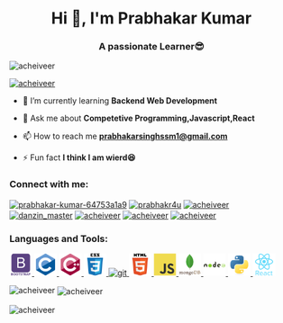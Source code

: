 
<h1 align="center">Hi 👋, I'm Prabhakar Kumar</h1>
<h3 align="center">A passionate Learner😎</h3>

<p align="left"> <img src="https://komarev.com/ghpvc/?username=acheiveer&label=Profile%20views&color=0e75b6&style=flat" alt="acheiveer" /> </p>

<p align="left"> <a href="https://github.com/ryo-ma/github-profile-trophy"><img src="https://github-profile-trophy.vercel.app/?username=acheiveer" alt="acheiveer" /></a> </p>


- 🌱 I’m currently learning **Backend Web Development**

- 💬 Ask me about **Competetive Programming,Javascript,React**

- 📫 How to reach me **prabhakarsinghssm1@gmail.com**

- ⚡ Fun fact **I think I am wierd😆**

<h3 align="left">Connect with me:</h3>
<p align="left">
<a href="https://linkedin.com/in/prabhakar-kumar-64753a1a9" target="blank"><img align="center" src="https://raw.githubusercontent.com/rahuldkjain/github-profile-readme-generator/master/src/images/icons/Social/linked-in-alt.svg" alt="prabhakar-kumar-64753a1a9" height="30" width="40" /></a>
<a href="https://instagram.com/prabhakr4u" target="blank"><img align="center" src="https://raw.githubusercontent.com/rahuldkjain/github-profile-readme-generator/master/src/images/icons/Social/instagram.svg" alt="prabhakr4u" height="30" width="40" /></a>
<a href="https://www.codechef.com/users/acheiveer" target="blank"><img align="center" src="https://cdn.jsdelivr.net/npm/simple-icons@3.1.0/icons/codechef.svg" alt="acheiveer" height="30" width="40" /></a>
<a href="https://www.hackerrank.com/danzin_master" target="blank"><img align="center" src="https://raw.githubusercontent.com/rahuldkjain/github-profile-readme-generator/master/src/images/icons/Social/hackerrank.svg" alt="danzin_master" height="30" width="40" /></a>
<a href="https://codeforces.com/profile/acheiveer" target="blank"><img align="center" src="https://cdn.jsdelivr.net/npm/simple-icons@3.0.1/icons/codeforces.svg" alt="acheiveer" height="30" width="40" /></a>
<a href="https://www.leetcode.com/acheiveer" target="blank"><img align="center" src="https://raw.githubusercontent.com/rahuldkjain/github-profile-readme-generator/master/src/images/icons/Social/leet-code.svg" alt="acheiveer" height="30" width="40" /></a>
<a href="https://www.hackerearth.com/acheiveer" target="blank"><img align="center" src="https://raw.githubusercontent.com/rahuldkjain/github-profile-readme-generator/master/src/images/icons/Social/hackerearth.svg" alt="acheiveer" height="30" width="40" /></a>
</p>

<h3 align="left">Languages and Tools:</h3>
<p align="left"> <a href="https://getbootstrap.com" target="_blank"> <img src="https://raw.githubusercontent.com/devicons/devicon/master/icons/bootstrap/bootstrap-plain-wordmark.svg" alt="bootstrap" width="40" height="40"/> </a> <a href="https://www.cprogramming.com/" target="_blank"> <img src="https://raw.githubusercontent.com/devicons/devicon/master/icons/c/c-original.svg" alt="c" width="40" height="40"/> </a> <a href="https://www.w3schools.com/cpp/" target="_blank"> <img src="https://raw.githubusercontent.com/devicons/devicon/master/icons/cplusplus/cplusplus-original.svg" alt="cplusplus" width="40" height="40"/> </a> <a href="https://www.w3schools.com/css/" target="_blank"> <img src="https://raw.githubusercontent.com/devicons/devicon/master/icons/css3/css3-original-wordmark.svg" alt="css3" width="40" height="40"/> </a> <a href="https://git-scm.com/" target="_blank"> <img src="https://www.vectorlogo.zone/logos/git-scm/git-scm-icon.svg" alt="git" width="40" height="40"/> </a> <a href="https://www.w3.org/html/" target="_blank"> <img src="https://raw.githubusercontent.com/devicons/devicon/master/icons/html5/html5-original-wordmark.svg" alt="html5" width="40" height="40"/> </a> <a href="https://developer.mozilla.org/en-US/docs/Web/JavaScript" target="_blank"> <img src="https://raw.githubusercontent.com/devicons/devicon/master/icons/javascript/javascript-original.svg" alt="javascript" width="40" height="40"/> </a> <a href="https://www.mongodb.com/" target="_blank"> <img src="https://raw.githubusercontent.com/devicons/devicon/master/icons/mongodb/mongodb-original-wordmark.svg" alt="mongodb" width="40" height="40"/> </a> <a href="https://nodejs.org" target="_blank"> <img src="https://raw.githubusercontent.com/devicons/devicon/master/icons/nodejs/nodejs-original-wordmark.svg" alt="nodejs" width="40" height="40"/> </a> <a href="https://www.python.org" target="_blank"> <img src="https://raw.githubusercontent.com/devicons/devicon/master/icons/python/python-original.svg" alt="python" width="40" height="40"/> </a> <a href="https://reactjs.org/" target="_blank"> <img src="https://raw.githubusercontent.com/devicons/devicon/master/icons/react/react-original-wordmark.svg" alt="react" width="40" height="40"/> </a> </p>

<p><img align="left" src="https://github-readme-stats.vercel.app/api/top-langs?username=acheiveer&show_icons=true&locale=en&layout=compact" alt="acheiveer" /></p>

<p>&nbsp;<img align="center" src="https://github-readme-stats.vercel.app/api?username=acheiveer&show_icons=true&locale=en" alt="acheiveer" /></p>

<p><img align="center" src="https://github-readme-streak-stats.herokuapp.com/?user=acheiveer&" alt="acheiveer" /></p>
